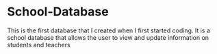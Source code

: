 # School-Database
This is the first database that I created when I first started coding. It is a school database that allows the user to view and update information on students and teachers
